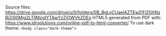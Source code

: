 Source files: https://drive.google.com/drive/u/0/folders/0B_BgLvCUaeiAZTEwZjFiZGItNzBjZi00Mjg2LTllMzgtYTAwYzZiOWVhZDEx
HTML5 generated from PDF with: https://www.idrsolutions.com/online-pdf-to-html-converter/
To use dark theme: `<body class="dark-theme">`
